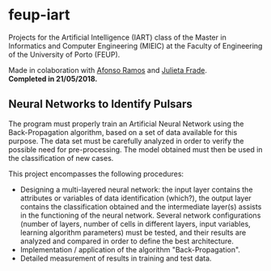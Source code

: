 # feup-iart
Projects for the Artificial Intelligence (IART) class of the Master in Informatics and Computer Engineering (MIEIC) at the Faculty of Engineering of the University of Porto (FEUP).


Made in colaboration with [Afonso Ramos](https://github.com/afonsojramos) and [Julieta Frade](https://github.com/julietafrade97).<br>
**Completed in 21/05/2018.**

## Neural Networks to Identify Pulsars
The program must properly train an Artificial Neural Network using the Back-Propagation algorithm, based on a set of data available for this purpose. The data set must be carefully analyzed in order to verify the possible need for pre-processing. The model obtained must then be used in the classification of new cases.

This project encompasses the following procedures:

* Designing a multi-layered neural network: the input layer contains the attributes or variables of data identification (which?), the output layer contains the classification obtained and the intermediate layer(s) assists in the functioning of the neural network. Several network configurations (number of layers, number of cells in different layers, input variables, learning algorithm parameters) must be tested, and their results are analyzed and compared in order to define the best architecture.
* Implementation / application of the algorithm "Back-Propagation".
* Detailed measurement of results in training and test data.
